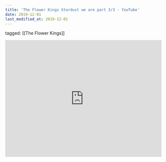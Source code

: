 ```yaml
---
title: 'The Flower Kings Stardust we are part 3/3 - YouTube'
date: 2019-12-01
last_modified_at: 2019-12-01
---
```

tagged: [[The Flower Kings]]
<iframe allow="accelerometer; autoplay; clipboard-write; encrypted-media; gyroscope; picture-in-picture" allowfullscreen="" frameborder="0" height="375" id="youtube_iframe" src="https://www.youtube.com/embed/ze5BDwXCmvM?feature=oembed&amp;enablejsapi=1&amp;origin=https://safe.txmblr.com&amp;wmode=opaque" width="500"></iframe>